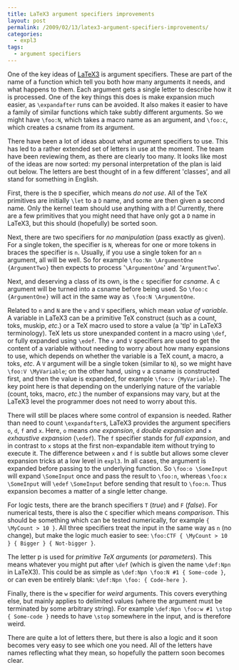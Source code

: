 ```yaml
---
title: LaTeX3 argument specifiers improvements
layout: post
permalink: /2009/02/13/latex3-argument-specifiers-improvements/
categories:
  - expl3
tags:
  - argument specifiers
---
```

One of the key ideas of [LaTeX3](https://www.latex-project.org/latex3.html) is argument specifiers. These are part of the name of a function which tell you both how many arguments it needs, and what happens to them. Each argument gets a single letter to describe how it is processed. One of the key things this does is make expansion much easier, as `\expandafter` runs can be avoided. It also makes it easier to have a family of similar functions which take subtly different arguments. So we might have `\foo:N`, which takes a macro name as an argument, and `\foo:c`, which creates a csname from its argument.

There have been a lot of ideas about what argument specifiers to use. This has led to a rather extended set of letters in use at the moment. The team have been reviewing them, as there are clearly too many. It looks like most of the ideas are now sorted: my personal interpretation of the plan is laid out below. The letters are best thought of in a few different 'classes', and all stand for something in English.

First, there is the `D` specifier, which means _do not use_. All of the TeX primitives are initially `\let` to a `D` name, and some are then given a second name. Only the kernel team should use anything with a `D`! Currently, there are a few primitives that you might need that have only got a `D` name in LaTeX3, but this should (hopefully) be sorted soon.

Next, there are two specifiers for _no manipulation_ (pass exactly as given). For a single token, the specifier is `N`, whereas for one or more tokens in braces the specifier is `n`. Usually, if you use a single token for an `n` argument, all will be well. So for example `\foo:Nn \ArgumentOne {ArgumentTwo}` then expects to process '`\ArgumentOne`' and '`ArgumentTwo`'.

Next, and deserving a class of its own, is the `c` specifier for _csname_. A c argument will be turned into a csname before being used. So `\foo:c {ArgumentOne}` will act in the same way as` \foo:N \ArgumentOne`.

Related to `n` and `N` are the `v` and `V` specifiers, which mean _value of variable_. A variable in LaTeX3 can be a primitive TeX construct (such as a count, toks, muskip, _etc_.) or a TeX macro used to store a value (a 'tlp' in LaTeX3 terminology). TeX lets us store unexpanded content in a macro using `\def`, or fully expanded using `\edef`. The `v` and `V` specifiers are used to get the content of a variable without needing to worry about how many expansions to use, which depends on whether the variable is a TeX count, a macro, a toks, _etc_. A `V` argument will be a single token (similar to `N`), so we might have `\foo:V \MyVariable`; on the other hand, using `v` a csname is constructed first, and then the value is expanded, for example `\foo:v {MyVariable}`. The key point here is that depending on the underlying nature of the variable (count, toks, macro, _etc_.) the number of expansions may vary, but at the LaTeX3 level the programmer does not need to worry about this.

There will still be places where some control of expansion is needed. Rather than need to count `\expandafter`s, LaTeX3 provides the argument specifiers `o`, `d`, `f` and `x`. Here, `o` means _one expansion_, `d` _double expansion_ and `x` _exhaustive expansion_ (`\edef`). The `f` specifier stands for _full expansion_, and in contrast to `x` stops at the first non-expandable item without trying to execute it. The difference between `x` and `f` is subtle but allows some clever expansion tricks at a low level in `expl3`. In all cases, the argument is expanded before passing to the underlying function. So `\foo:o \SomeInput` will expand `\SomeInput` once and pass the result to `\foo:n`, whereas `\foo:x \SomeInput` will `\edef` `\SomeInput` before sending that result to `\foo:n`. Thus expansion becomes a matter of a single letter change.

For logic tests, there are the branch specifiers `T` (_true_) and `F` (_false_). For numerical tests, there is also the `C` specifier which means _comparison_. This should be something which can be tested numerically, for example `{ \MyCount > 10 }`. All three specifiers treat the input in the same way as `n` (no change), but make the logic much easier to see: `\foo:CTF { \MyCount > 10 } { Bigger } { Not-bigger }`.

The letter p is used for _primitive TeX arguments_ (or _parameters_). This means whatever you might put after `\def` (which is given the name `\def:Npn` in LaTeX3). This could be as simple as `\def:Npn \foo:N #1 { Some-code }`, or can even be entirely blank: `\def:Npn \foo: { Code-here }`.

Finally, there is the `w` specifier for _weird_ arguments. This covers everything else, but mainly applies to delimited values (where the argument must be terminated by some arbitrary string). For example `\def:Npn \foo:w #1 \stop { Some-code }` needs to have `\stop` somewhere in the input, and is therefore weird.

There are quite a lot of letters there, but there is also a logic and it soon becomes very easy to see which one you need. All of the letters have names reflecting what they mean, so hopefully the pattern soon becomes clear.
